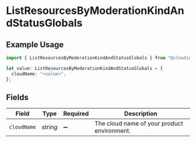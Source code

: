 # ListResourcesByModerationKindAndStatusGlobals

## Example Usage

```typescript
import { ListResourcesByModerationKindAndStatusGlobals } from "@cloudinary/assets/models/operations";

let value: ListResourcesByModerationKindAndStatusGlobals = {
  cloudName: "<value>",
};
```

## Fields

| Field                                       | Type                                        | Required                                    | Description                                 |
| ------------------------------------------- | ------------------------------------------- | ------------------------------------------- | ------------------------------------------- |
| `cloudName`                                 | *string*                                    | :heavy_minus_sign:                          | The cloud name of your product environment. |